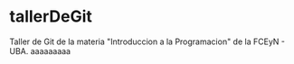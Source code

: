 # tallerDeGit

Taller de Git de la materia "Introduccion a la Programacion" de la FCEyN - UBA.
aaaaaaaaa

